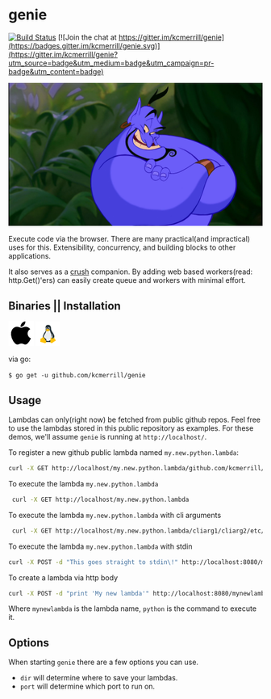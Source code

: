 # genie

[![Build Status](https://travis-ci.org/kcmerrill/genie.svg?branch=master)](https://travis-ci.org/kcmerrill/genie) [![Join the chat at https://gitter.im/kcmerrill/genie](https://badges.gitter.im/kcmerrill/genie.svg)](https://gitter.im/kcmerrill/genie?utm_source=badge&utm_medium=badge&utm_campaign=pr-badge&utm_content=badge)

![genie](https://raw.githubusercontent.com/kcmerrill/genie/master/assets/genie.jpg "genie")

Execute code via the browser. There are many practical(and impractical) uses for this. Extensibility, concurrency, and building blocks to other applications.

It also serves as a [crush](http://github.com/kcmerrill/crush) companion. By adding web based workers(read: http.Get()'ers) can easily create queue and workers with minimal effort.

## Binaries || Installation

[![MacOSX](https://raw.githubusercontent.com/kcmerrill/go-dist/master/assets/apple_logo.png "Mac OSX")](http://go-dist.kcmerrill.com/kcmerrill/genie/mac/amd64) [![Linux](https://raw.githubusercontent.com/kcmerrill/go-dist/master/assets/linux_logo.png "Linux")](http://go-dist.kcmerrill.com/kcmerrill/genie/linux/amd64)

via go:

`$ go get -u github.com/kcmerrill/genie`

## Usage

Lambdas can only(right now) be fetched from public github repos. Feel free to use the lambdas stored in this public repository as examples. For these demos, we'll assume `genie` is running at `http://localhost/`.

To register a new github public lambda named `my.new.python.lambda`:

```bash
curl -X GET http://localhost/my.new.python.lambda/github.com/kcmerrill/genie/lambdas/echo.py
```

To execute the lambda `my.new.python.lambda`

```bash
 curl -X GET http://localhost/my.new.python.lambda
```

To execute the lambda `my.new.python.lambda` with cli arguments

```bash
 curl -X GET http://localhost/my.new.python.lambda/cliarg1/cliarg2/etc/etc/etc
```

To execute the lambda `my.new.python.lambda` with stdin

```bash
curl -X POST -d "This goes straight to stdin\!" http://localhost:8080/my.new.python.lambda/arg1/arg2
```

To create a lambda via http body

```bash
curl -X POST -d "print 'My new lambda'" http://localhost:8080/mynewlambda/register/python
```

Where `mynewlambda` is the lambda name, `python` is the command to execute it.

## Options

When starting `genie` there are a few options you can use.

* `dir` will determine where to save your lambdas.
* `port` will determine which port to run on.
